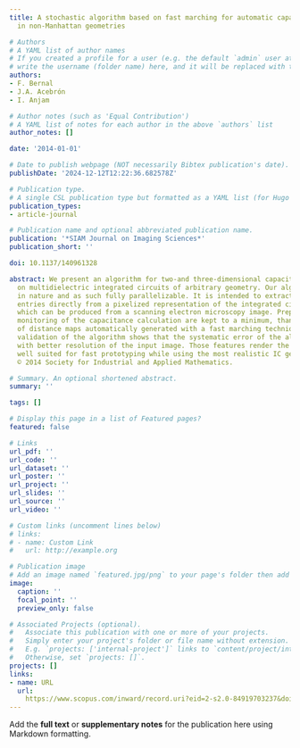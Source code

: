 ```yaml
---
title: A stochastic algorithm based on fast marching for automatic capacitance extraction
  in non-Manhattan geometries

# Authors
# A YAML list of author names
# If you created a profile for a user (e.g. the default `admin` user at `content/authors/admin/`), 
# write the username (folder name) here, and it will be replaced with their full name and linked to their profile.
authors:
- F. Bernal
- J.A. Acebrón
- I. Anjam

# Author notes (such as 'Equal Contribution')
# A YAML list of notes for each author in the above `authors` list
author_notes: []

date: '2014-01-01'

# Date to publish webpage (NOT necessarily Bibtex publication's date).
publishDate: '2024-12-12T12:22:36.682578Z'

# Publication type.
# A single CSL publication type but formatted as a YAML list (for Hugo requirements).
publication_types:
- article-journal

# Publication name and optional abbreviated publication name.
publication: '*SIAM Journal on Imaging Sciences*'
publication_short: ''

doi: 10.1137/140961328

abstract: We present an algorithm for two-and three-dimensional capacitance analysis
  on multidielectric integrated circuits of arbitrary geometry. Our algorithm is stochastic
  in nature and as such fully parallelizable. It is intended to extract capacitance
  entries directly from a pixelized representation of the integrated circuit (IC),
  which can be produced from a scanning electron microscopy image. Preprocessing and
  monitoring of the capacitance calculation are kept to a minimum, thanks to the use
  of distance maps automatically generated with a fast marching technique. Numerical
  validation of the algorithm shows that the systematic error of the algorithm decreases
  with better resolution of the input image. Those features render the presented algorithm
  well suited for fast prototyping while using the most realistic IC geometry data.
  © 2014 Society for Industrial and Applied Mathematics.

# Summary. An optional shortened abstract.
summary: ''

tags: []

# Display this page in a list of Featured pages?
featured: false

# Links
url_pdf: ''
url_code: ''
url_dataset: ''
url_poster: ''
url_project: ''
url_slides: ''
url_source: ''
url_video: ''

# Custom links (uncomment lines below)
# links:
# - name: Custom Link
#   url: http://example.org

# Publication image
# Add an image named `featured.jpg/png` to your page's folder then add a caption below.
image:
  caption: ''
  focal_point: ''
  preview_only: false

# Associated Projects (optional).
#   Associate this publication with one or more of your projects.
#   Simply enter your project's folder or file name without extension.
#   E.g. `projects: ['internal-project']` links to `content/project/internal-project/index.md`.
#   Otherwise, set `projects: []`.
projects: []
links:
- name: URL
  url: 
    https://www.scopus.com/inward/record.uri?eid=2-s2.0-84919703237&doi=10.1137%2f140961328&partnerID=40&md5=bdcf066fda1926d319d4e2c83a347be7
---
```


Add the **full text** or **supplementary notes** for the publication here using Markdown formatting.
